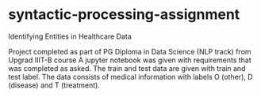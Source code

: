 # syntactic-processing-assignment
Identifying Entities in Healthcare Data

Project completed as part of PG Diploma in Data Science (NLP track) from Upgrad IIIT-B course
A jupyter notebook was given with requirements that was completed as asked.
The train and test data are given with train and test label.
The data consists of medical information with labels O (other), D (disease) and T (treatment).
